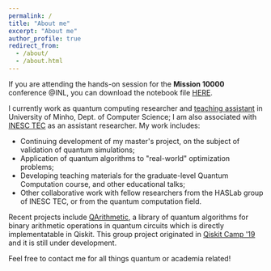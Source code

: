 ```yaml
---
permalink: /
title: "About me"
excerpt: "About me"
author_profile: true
redirect_from: 
  - /about/
  - /about.html
---
```


If you are attending the hands-on session for the **Mission 10000** conference @INL, you can download the notebook file [HERE](https://afonsofr.github.io/files/hands_on_mission_10000.ipynb).




I currently work as quantum computing researcher and [teaching assistant](https://afonsofr.github.io/teaching/2019-qc-teaching/) in University of Minho, Dept. of Computer Science; I am also associated with [INESC TEC](https://www.inesctec.pt/en/people/afonso-miguel-rodrigues) as an assistant researcher. My work includes:

* Continuing development of my master's project, on the subject of validation of quantum simulations;
* Application of quantum algorithms to "real-world" optimization problems;
* Developing teaching materials for the graduate-level Quantum Computation course, and other educational talks;
* Other collaborative work with fellow researchers from the HASLab group of INESC TEC, or from the quantum computation field.

Recent projects include [QArithmetic](https://github.com/hkhetawat/QArithmetic), a library of quantum algorithms for binary arithmetic operations in quantum circuits which is directly implementatable in Qiskit. This group project originated in [Qiskit Camp '19](https://qiskit.camp/) and it is still under development.

Feel free to contact me for all things quantum or academia related! 